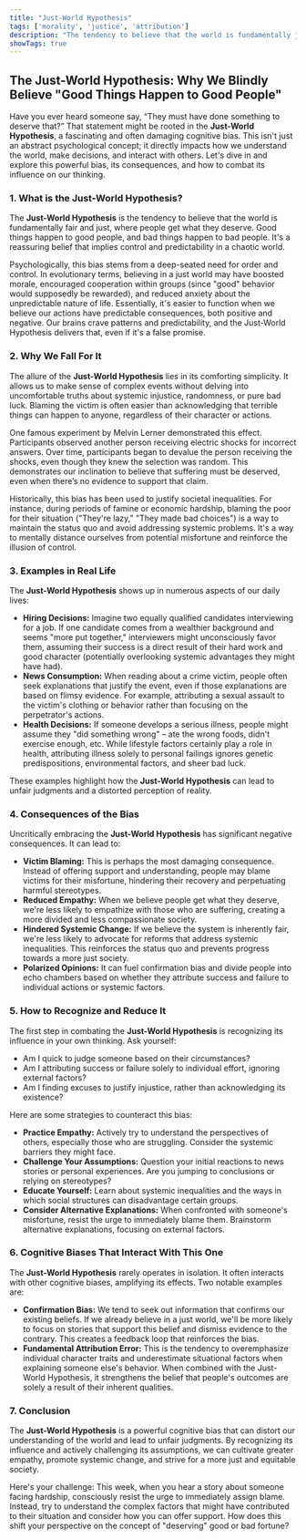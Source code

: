 ```yaml
---
title: "Just-World Hypothesis"
tags: ['morality', 'justice', 'attribution']
description: "The tendency to believe that the world is fundamentally just, causing people to rationalize injustice."
showTags: true
---
```


## The Just-World Hypothesis: Why We Blindly Believe "Good Things Happen to Good People"

Have you ever heard someone say, “They must have done something to deserve that?” That statement might be rooted in the **Just-World Hypothesis**, a fascinating and often damaging cognitive bias. This isn't just an abstract psychological concept; it directly impacts how we understand the world, make decisions, and interact with others. Let's dive in and explore this powerful bias, its consequences, and how to combat its influence on our thinking.

### 1. What is the Just-World Hypothesis?

The **Just-World Hypothesis** is the tendency to believe that the world is fundamentally fair and just, where people get what they deserve. Good things happen to good people, and bad things happen to bad people. It's a reassuring belief that implies control and predictability in a chaotic world.

Psychologically, this bias stems from a deep-seated need for order and control. In evolutionary terms, believing in a just world may have boosted morale, encouraged cooperation within groups (since "good" behavior would supposedly be rewarded), and reduced anxiety about the unpredictable nature of life. Essentially, it's easier to function when we believe our actions have predictable consequences, both positive and negative. Our brains crave patterns and predictability, and the Just-World Hypothesis delivers that, even if it's a false promise.

### 2. Why We Fall For It

The allure of the **Just-World Hypothesis** lies in its comforting simplicity. It allows us to make sense of complex events without delving into uncomfortable truths about systemic injustice, randomness, or pure bad luck. Blaming the victim is often easier than acknowledging that terrible things can happen to anyone, regardless of their character or actions.

One famous experiment by Melvin Lerner demonstrated this effect. Participants observed another person receiving electric shocks for incorrect answers. Over time, participants began to devalue the person receiving the shocks, even though they knew the selection was random. This demonstrates our inclination to believe that suffering must be deserved, even when there’s no evidence to support that claim.

Historically, this bias has been used to justify societal inequalities. For instance, during periods of famine or economic hardship, blaming the poor for their situation ("They're lazy," "They made bad choices") is a way to maintain the status quo and avoid addressing systemic problems. It's a way to mentally distance ourselves from potential misfortune and reinforce the illusion of control.

### 3. Examples in Real Life

The **Just-World Hypothesis** shows up in numerous aspects of our daily lives:

*   **Hiring Decisions:** Imagine two equally qualified candidates interviewing for a job. If one candidate comes from a wealthier background and seems "more put together," interviewers might unconsciously favor them, assuming their success is a direct result of their hard work and good character (potentially overlooking systemic advantages they might have had).
*   **News Consumption:** When reading about a crime victim, people often seek explanations that justify the event, even if those explanations are based on flimsy evidence. For example, attributing a sexual assault to the victim's clothing or behavior rather than focusing on the perpetrator's actions.
*   **Health Decisions:** If someone develops a serious illness, people might assume they "did something wrong" – ate the wrong foods, didn't exercise enough, etc. While lifestyle factors certainly play a role in health, attributing illness solely to personal failings ignores genetic predispositions, environmental factors, and sheer bad luck.

These examples highlight how the **Just-World Hypothesis** can lead to unfair judgments and a distorted perception of reality.

### 4. Consequences of the Bias

Uncritically embracing the **Just-World Hypothesis** has significant negative consequences. It can lead to:

*   **Victim Blaming:** This is perhaps the most damaging consequence. Instead of offering support and understanding, people may blame victims for their misfortune, hindering their recovery and perpetuating harmful stereotypes.
*   **Reduced Empathy:** When we believe people get what they deserve, we're less likely to empathize with those who are suffering, creating a more divided and less compassionate society.
*   **Hindered Systemic Change:** If we believe the system is inherently fair, we're less likely to advocate for reforms that address systemic inequalities. This reinforces the status quo and prevents progress towards a more just society.
*   **Polarized Opinions:** It can fuel confirmation bias and divide people into echo chambers based on whether they attribute success and failure to individual actions or systemic factors.

### 5. How to Recognize and Reduce It

The first step in combating the **Just-World Hypothesis** is recognizing its influence in your own thinking. Ask yourself:

*   Am I quick to judge someone based on their circumstances?
*   Am I attributing success or failure solely to individual effort, ignoring external factors?
*   Am I finding excuses to justify injustice, rather than acknowledging its existence?

Here are some strategies to counteract this bias:

*   **Practice Empathy:** Actively try to understand the perspectives of others, especially those who are struggling. Consider the systemic barriers they might face.
*   **Challenge Your Assumptions:** Question your initial reactions to news stories or personal experiences. Are you jumping to conclusions or relying on stereotypes?
*   **Educate Yourself:** Learn about systemic inequalities and the ways in which social structures can disadvantage certain groups.
*   **Consider Alternative Explanations:** When confronted with someone's misfortune, resist the urge to immediately blame them. Brainstorm alternative explanations, focusing on external factors.

### 6. Cognitive Biases That Interact With This One

The **Just-World Hypothesis** rarely operates in isolation. It often interacts with other cognitive biases, amplifying its effects. Two notable examples are:

*   **Confirmation Bias:** We tend to seek out information that confirms our existing beliefs. If we already believe in a just world, we'll be more likely to focus on stories that support this belief and dismiss evidence to the contrary. This creates a feedback loop that reinforces the bias.
*   **Fundamental Attribution Error:** This is the tendency to overemphasize individual character traits and underestimate situational factors when explaining someone else's behavior. When combined with the Just-World Hypothesis, it strengthens the belief that people's outcomes are solely a result of their inherent qualities.

### 7. Conclusion

The **Just-World Hypothesis** is a powerful cognitive bias that can distort our understanding of the world and lead to unfair judgments. By recognizing its influence and actively challenging its assumptions, we can cultivate greater empathy, promote systemic change, and strive for a more just and equitable society.

Here's your challenge: This week, when you hear a story about someone facing hardship, consciously resist the urge to immediately assign blame. Instead, try to understand the complex factors that might have contributed to their situation and consider how you can offer support. How does this shift your perspective on the concept of "deserving" good or bad fortune?

